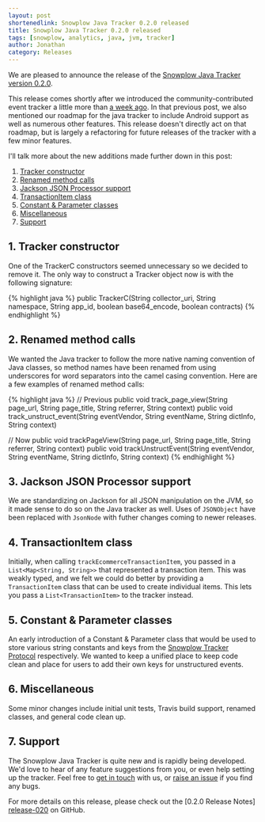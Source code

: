 ```yaml
---
layout: post
shortenedlink: Snowplow Java Tracker 0.2.0 released
title: Snowplow Java Tracker 0.2.0 released
tags: [snowplow, analytics, java, jvm, tracker]
author: Jonathan
category: Releases
---
```


We are pleased to announce the release of the [Snowplow Java Tracker version 0.2.0][repo].

This release comes shortly after we introduced the community-contributed event tracker a little more than [a week ago][original-post]. In that previous post, we also mentioned our roadmap for the java tracker to include Android support as well as numerous other features. This release doesn't directly act on that roadmap, but is largely a refactoring for future releases of the tracker with a few minor features.

I'll talk more about the new additions made further down in this post:

1. [Tracker constructor](/blog/2014/06/20/snowplow-java-tracker-0.2.0-released/#constructor)
2. [Renamed method calls](/blog/2014/06/20/snowplow-java-tracker-0.2.0-released/#method-calls)
3. [Jackson JSON Processor support](/blog/2014/06/20/snowplow-java-tracker-0.2.0-released/#jackson-json)
4. [TransactionItem class](/blog/2014/06/20/snowplow-java-tracker-0.2.0-released/#transaction-item)
5. [Constant & Parameter classes](/blog/2014/06/20/snowplow-java-tracker-0.2.0-released/#constant-parameter)
6. [Miscellaneous](/blog/2014/06/20/snowplow-java-tracker-0.2.0-released/#misc)
7. [Support](/blog/2014/06/20/snowplow-java-tracker-0.2.0-released/#support)

<h2><a name="constructor">1. Tracker constructor</a></h2>

One of the TrackerC constructors seemed unnecessary so we decided to remove it. The only way to construct a Tracker object now is with the following signature:

{% highlight java %}
public TrackerC(String collector_uri, String namespace, String app_id, boolean base64_encode, boolean contracts)
{% endhighlight %}

<h2><a name="method-calls">2. Renamed method calls</a></h2>

We wanted the Java tracker to follow the more native naming convention of Java classes, so method names have been renamed from using underscores for word separators into the camel casing convention. Here are a few examples of renamed method calls:

{% highlight java %}
// Previous
public void track_page_view(String page_url, String page_title, String referrer, String context)
public void track_unstruct_event(String eventVendor, String eventName, String dictInfo, String context)

// Now
public void trackPageView(String page_url, String page_title, String referrer, String context)
public void trackUnstructEvent(String eventVendor, String eventName, String dictInfo, String context)
{% endhighlight %}

<h2><a name="jackson-json">3. Jackson JSON Processor support</a></h2>

We are standardizing on Jackson for all JSON manipulation on the JVM, so it made sense to do so on the Java tracker as well. Uses of `JSONObject` have been replaced with `JsonNode` with futher changes coming to newer releases.

<h2><a name="transaction-item">4. TransactionItem class</a></h2>

Initially, when calling `trackEcommerceTransactionItem`, you passed in a `List<Map<String, String>>` that represented a transaction item. This was weakly typed, and we felt we could do better by providing a `TransactionItem` class that can be used to create individual items. This lets you pass a `List<TransactionItem>` to the tracker instead.

<h2><a name="constant-parameter">5. Constant & Parameter classes</a></h2>

An early introduction of a Constant & Parameter class that would be used to store various string constants and keys from the [Snowplow Tracker Protocol][tracker-protocol] respectively. We wanted to keep a unified place to keep code clean and place for users to add their own keys for unstructured events.

<h2><a name="misc">6. Miscellaneous</a></h2>
Some minor changes include initial unit tests, Travis build support, renamed classes, and general code clean up.

<h2><a name="support">7. Support</a></h2>

The Snowplow Java Tracker is quite new and is rapidly being developed. We'd love to hear of any feature suggestions from you, or even help setting up the tracker. Feel free to [get in touch][talk-to-us] with us, or [raise an issue][issues] if you find any bugs.

For more details on this release, please check out the [0.2.0 Release Notes] [release-020] on GitHub.

[repo]: https://github.com/snowplow/snowplow-java-tracker/tree/0.2.0
[changelog]: https://github.com/snowplow/snowplow-java-tracker/blob/master/CHANGELOG
[tracker-protocol]: https://github.com/snowplow/snowplow/wiki/snowplow-tracker-protocol
[issues]: https://github.com/snowplow/snowplow/issues
[release-020]: https://github.com/snowplow/snowplow-java-tracker/releases/tag/0.2.0
[talk-to-us]: https://github.com/snowplow/snowplow/wiki/Talk-to-us

[original-post]: /blog/2014/06/20/snowplow-java-tracker-0.1.0-released/
